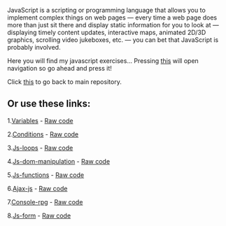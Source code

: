 JavaScript is a scripting or programming language that allows you to implement complex things on web pages — every time a web page does more than just sit there and display static information for you to look at — displaying timely content updates, interactive maps, animated 2D/3D graphics, scrolling video jukeboxes, etc. — you can bet that JavaScript is probably involved.

Here you will find my javascript exercises... Pressing [this](https://scenoxmans.github.io/learning-javascript/.) will open navigation so go ahead and press it!

Click [this]() to go back to main repository.

## Or use these links:

1.[Variables]() - [Raw code]()

2.[Conditions]() - [Raw code]()

3.[Js-loops]() - [Raw code]()

4.[Js-dom-manipulation]() - [Raw code]()

5.[Js-functions]() - [Raw code]()

6.[Ajax-js]() - [Raw code]()

7.[Console-rpg]() - [Raw code]()

8.[Js-form]() - [Raw code]()
	
	
